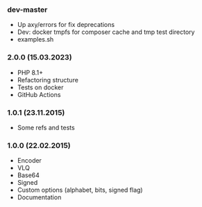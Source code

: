 ### dev-master

* Up axy/errors for fix deprecations
* Dev: docker tmpfs for composer cache and tmp test directory
* examples.sh

### 2.0.0 (15.03.2023)

* PHP 8.1+
* Refactoring structure
* Tests on docker
* GitHub Actions

### 1.0.1 (23.11.2015)

* Some refs and tests

### 1.0.0 (22.02.2015)

* Encoder
* VLQ
* Base64
* Signed
* Custom options (alphabet, bits, signed flag)
* Documentation
